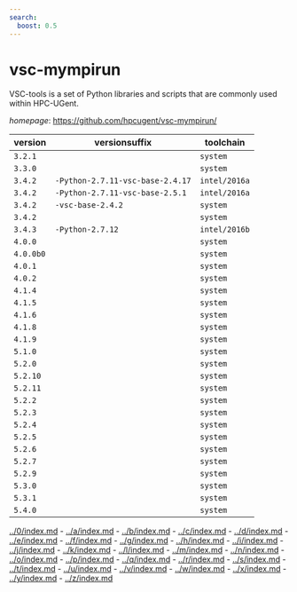 ```yaml
---
search:
  boost: 0.5
---
```

# vsc-mympirun

VSC-tools is a set of Python libraries and scripts that are commonly used within HPC-UGent.

*homepage*: <https://github.com/hpcugent/vsc-mympirun/>

version | versionsuffix | toolchain
--------|---------------|----------
``3.2.1`` |  | ``system``
``3.3.0`` |  | ``system``
``3.4.2`` | ``-Python-2.7.11-vsc-base-2.4.17`` | ``intel/2016a``
``3.4.2`` | ``-Python-2.7.11-vsc-base-2.5.1`` | ``intel/2016a``
``3.4.2`` | ``-vsc-base-2.4.2`` | ``system``
``3.4.2`` |  | ``system``
``3.4.3`` | ``-Python-2.7.12`` | ``intel/2016b``
``4.0.0`` |  | ``system``
``4.0.0b0`` |  | ``system``
``4.0.1`` |  | ``system``
``4.0.2`` |  | ``system``
``4.1.4`` |  | ``system``
``4.1.5`` |  | ``system``
``4.1.6`` |  | ``system``
``4.1.8`` |  | ``system``
``4.1.9`` |  | ``system``
``5.1.0`` |  | ``system``
``5.2.0`` |  | ``system``
``5.2.10`` |  | ``system``
``5.2.11`` |  | ``system``
``5.2.2`` |  | ``system``
``5.2.3`` |  | ``system``
``5.2.4`` |  | ``system``
``5.2.5`` |  | ``system``
``5.2.6`` |  | ``system``
``5.2.7`` |  | ``system``
``5.2.9`` |  | ``system``
``5.3.0`` |  | ``system``
``5.3.1`` |  | ``system``
``5.4.0`` |  | ``system``

[../0/index.md](0) - [../a/index.md](a) - [../b/index.md](b) - [../c/index.md](c) - [../d/index.md](d) - [../e/index.md](e) - [../f/index.md](f) - [../g/index.md](g) - [../h/index.md](h) - [../i/index.md](i) - [../j/index.md](j) - [../k/index.md](k) - [../l/index.md](l) - [../m/index.md](m) - [../n/index.md](n) - [../o/index.md](o) - [../p/index.md](p) - [../q/index.md](q) - [../r/index.md](r) - [../s/index.md](s) - [../t/index.md](t) - [../u/index.md](u) - [../v/index.md](v) - [../w/index.md](w) - [../x/index.md](x) - [../y/index.md](y) - [../z/index.md](z)

